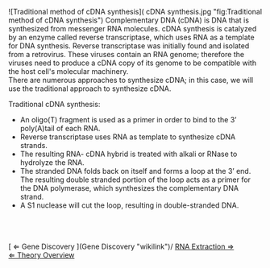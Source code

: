 ![Traditional method of cDNA
synthesis]( cDNA synthesis.jpg "fig:Traditional method of cDNA synthesis")
Complementary DNA (cDNA) is DNA that is synthesized from messenger RNA
molecules. cDNA synthesis is catalyzed by an enzyme called reverse
transcriptase, which uses RNA as a template for DNA synthesis. Reverse
transcriptase was initially found and isolated from a retrovirus. These
viruses contain an RNA genome; therefore the viruses need to produce a
cDNA copy of its genome to be compatible with the host cell's molecular
machinery.\
There are numerous approaches to synthesize cDNA; in this case, we will
use the traditional approach to synthesize cDNA.

Traditional cDNA synthesis:

-   An oligo(T) fragment is used as a primer in order to bind to the 3’
    poly(A)tail of each RNA.
-   Reverse transcriptase uses RNA as template to synthesize cDNA
    strands.
-   The resulting RNA- cDNA hybrid is treated with alkali or RNase to
    hydrolyze the RNA.
-   The stranded DNA folds back on itself and forms a loop at the 3’
    end. The resulting double stranded portion of the loop acts as a
    primer for the DNA polymerase, which synthesizes the complementary
    DNA strand.
-   A S1 nuclease will cut the loop, resulting in double-stranded DNA.

\
\
\
[ ⇐ Gene Discovery ](Gene Discovery "wikilink")/ [ RNA Extraction
⇒](RNA_extraction "wikilink")\
[ ⇐ Theory Overview ](PlantLab "wikilink")

